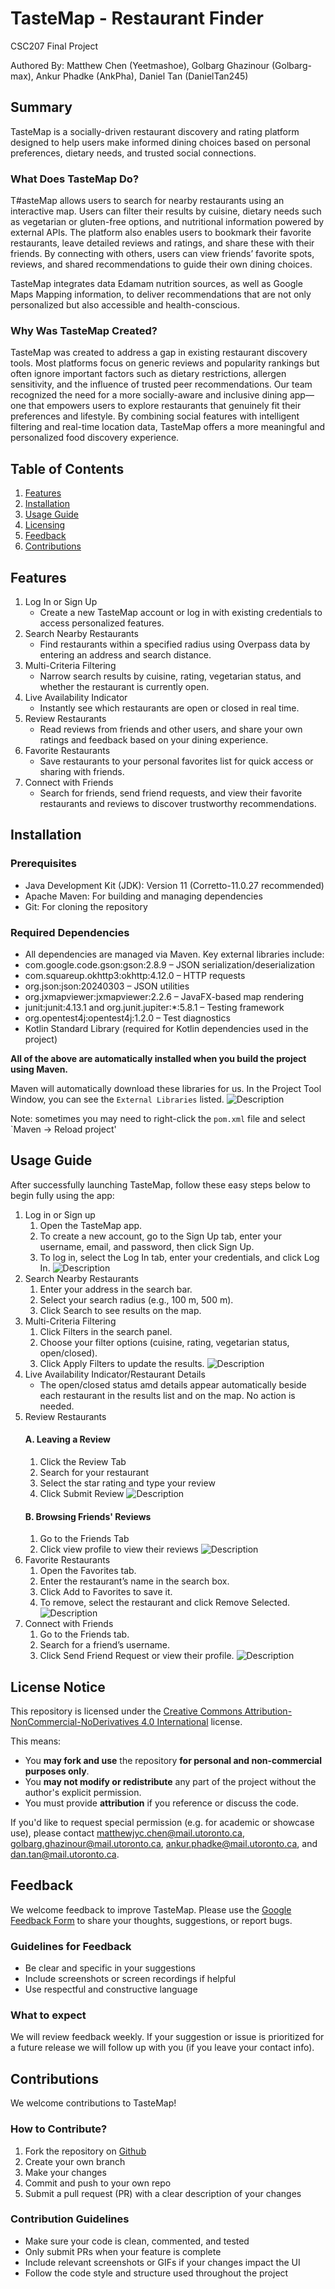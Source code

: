 # TasteMap - Restaurant Finder 
CSC207 Final Project

Authored By: Matthew Chen (Yeetmashoe), Golbarg Ghazinour (Golbarg-max), Ankur Phadke (AnkPha), Daniel Tan (DanielTan245)

## Summary 
TasteMap is a socially-driven restaurant discovery and rating platform designed to help users make informed dining choices based on personal preferences, dietary needs, and trusted social connections.
  
### What Does TasteMap Do?
T#asteMap allows users to search for nearby restaurants using an interactive map. Users can filter their results by cuisine, dietary needs such as vegetarian or gluten-free options, and nutritional information powered by external APIs. The platform also enables users to bookmark their favorite restaurants, leave detailed reviews and ratings, and share these with their friends. By connecting with others, users can view friends’ favorite spots, reviews, and shared recommendations to guide their own dining choices.

TasteMap integrates data Edamam nutrition sources, as well as Google Maps Mapping information, to deliver recommendations that are not only personalized but also accessible and health-conscious.
  
### Why Was TasteMap Created?
TasteMap was created to address a gap in existing restaurant discovery tools. Most platforms focus on generic reviews and popularity rankings but often ignore important factors such as dietary restrictions, allergen sensitivity, and the influence of trusted peer recommendations. Our team recognized the need for a more socially-aware and inclusive dining app—one that empowers users to explore restaurants that genuinely fit their preferences and lifestyle. By combining social features with intelligent filtering and real-time location data, TasteMap offers a more meaningful and personalized food discovery experience.

## Table of Contents
1. [Features](#features)
2. [Installation](#installation)
3. [Usage Guide](#usage-guide)
4. [Licensing](#license-notice)
5. [Feedback](#feedback)
6. [Contributions](#contributions)

## Features
1. Log In or Sign Up 
   * Create a new TasteMap account or log in with existing credentials to access personalized features. 
2. Search Nearby Restaurants
   * Find restaurants within a specified radius using Overpass data by entering an address and search distance. 
3. Multi-Criteria Filtering
   * Narrow search results by cuisine, rating, vegetarian status, and whether the restaurant is currently open. 
4. Live Availability Indicator
   * Instantly see which restaurants are open or closed in real time. 
5. Review Restaurants
   * Read reviews from friends and other users, and share your own ratings and feedback based on your dining experience. 
6. Favorite Restaurants
   * Save restaurants to your personal favorites list for quick access or sharing with friends. 
7. Connect with Friends
   * Search for friends, send friend requests, and view their favorite restaurants and reviews to discover trustworthy recommendations.

## Installation
### Prerequisites
* Java Development Kit (JDK): Version 11 (Corretto-11.0.27 recommended)
* Apache Maven: For building and managing dependencies 
* Git: For cloning the repository

### Required Dependencies
* All dependencies are managed via Maven. Key external libraries include:
* com.google.code.gson:gson:2.8.9 – JSON serialization/deserialization 
* com.squareup.okhttp3:okhttp:4.12.0 – HTTP requests 
* org.json:json:20240303 – JSON utilities 
* org.jxmapviewer:jxmapviewer:2.2.6 – JavaFX-based map rendering 
* junit:junit:4.13.1 and org.junit.jupiter:*:5.8.1 – Testing framework 
* org.opentest4j:opentest4j:1.2.0 – Test diagnostics 
* Kotlin Standard Library (required for Kotlin dependencies used in the project)

**All of the above are automatically installed when you build the project using Maven.**

Maven will automatically download these libraries for us. In the Project Tool Window,
you can see the `External Libraries` listed.
![Description](images/ExternalLibraries.png)

Note: sometimes you may need to right-click the `pom.xml` file and select `Maven -> Reload project'
## Usage Guide
After successfully launching TasteMap, follow these easy steps below to begin fully using the app:
1. Log in or Sign up 
   1. Open the TasteMap app. 
   2. To create a new account, go to the Sign Up tab, enter your username, email, and password, then click Sign Up. 
   3. To log in, select the Log In tab, enter your credentials, and click Log In.
      ![Description](images/SignUpInstructions.png)
2. Search Nearby Restaurants
    1. Enter your address in the search bar. 
    2. Select your search radius (e.g., 100 m, 500 m). 
   3. Click Search to see results on the map.
3. Multi-Criteria Filtering
   1. Click Filters in the search panel. 
   2. Choose your filter options (cuisine, rating, vegetarian status, open/closed). 
   3. Click Apply Filters to update the results.
      ![Description](images/SearchAndFilterInstructions.png)
4. Live Availability Indicator/Restaurant Details
   * The open/closed status amd details appear automatically beside each restaurant in the results list and on the map. No action is needed.
5. Review Restaurants
   #### A. Leaving a Review
   1. Click the Review Tab
   2. Search for your restaurant
   3. Select the star rating and type your review
   4. Click Submit Review
      ![Description](images/ReviewInstructions.png)
   #### B. Browsing Friends' Reviews
   1. Go to the Friends Tab
   2. Click view profile to view their reviews
      ![Description](images/FriendReviewInstructions.png)
6. Favorite Restaurants
   1. Open the Favorites tab. 
   2. Enter the restaurant’s name in the search box. 
   3. Click Add to Favorites to save it. 
   4. To remove, select the restaurant and click Remove Selected.
      ![Description](images/FavoriteInstructions.png)
7. Connect with Friends
   1. Go to the Friends tab. 
   2. Search for a friend’s username. 
   3. Click Send Friend Request or view their profile.
      ![Description](images/AddFriendInstructions.png)

## License Notice

This repository is licensed under the [Creative Commons Attribution-NonCommercial-NoDerivatives 4.0 International](https://creativecommons.org/licenses/by-nc-nd/4.0/) license.

This means:
- You **may fork and use** the repository **for personal and non-commercial purposes only**.
- You **may not modify or redistribute** any part of the project without the author's explicit permission.
- You must provide **attribution** if you reference or discuss the code.

If you'd like to request special permission (e.g. for academic or showcase use), please contact matthewjyc.chen@mail.utoronto.ca, golbarg.ghazinour@mail.utoronto.ca, ankur.phadke@mail.utoronto.ca, and dan.tan@mail.utoronto.ca.

## Feedback
We welcome feedback to improve TasteMap. Please use the [Google Feedback Form](https://docs.google.com/forms/d/e/1FAIpQLScWictV0tHsR76KfNOf8aDTFHIuKvB67IebVwYVZ2d3Vh0zIw/viewform?usp=header) to share your thoughts, suggestions, or report bugs.
### Guidelines for Feedback
* Be clear and specific in your suggestions
* Include screenshots or screen recordings if helpful
* Use respectful and constructive language
### What to expect
We will review feedback weekly. If your suggestion or issue is prioritized for a future release we will follow up with you (if you leave your contact info).

## Contributions
We welcome contributions to TasteMap!

### How to Contribute?
1. Fork the repository on [Github](https://github.com/AnkPha/csc207-group-16-project)
2. Create your own branch
3. Make your changes 
4. Commit and push to your own repo
5. Submit a pull request (PR) with a clear description of your changes

### Contribution Guidelines
* Make sure your code is clean, commented, and tested
* Only submit PRs when your feature is complete
* Include relevant screenshots or GIFs if your changes impact the UI
* Follow the code style and structure used throughout the project